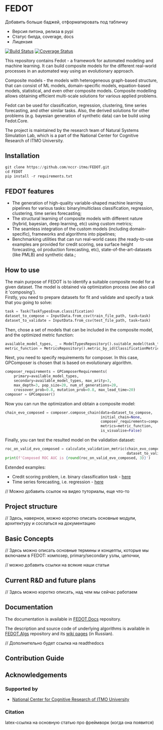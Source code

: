 # FEDOT

Добавить больше баджей, отформатировать под табличку

- Версия питона, релиза в pypi
- Статус билда, coverage, docs
- Лицензия

[![Build Status](https://travis-ci.com/nccr-itmo/FEDOT.svg?token=ABTJ8bEXZokRxF3wLrtJ&branch=master)](https://travis-ci.com/nccr-itmo/FEDOT) [![Coverage Status](https://coveralls.io/repos/github/nccr-itmo/FEDOT/badge.svg?branch=master)](https://coveralls.io/github/nccr-itmo/FEDOT?branch=master)


This repository contains Fedot - a framework for automated modeling and machine learning. 
It can build composite models for the different real-world processes in an automated way using an evolutionary approach. 

Composite models - the models with heterogeneous graph-based structure, that can consist of ML models, domain-specific models, equation-based models, statistical, and even other composite models. Composite modelling allows obtaining efficient multi-scale solutions for various applied problems.

Fedot can be used for classification, regression, clustering, time series forecasting, and other similar tasks. Also, the derived solutions for other problems (e.g. bayesian generation of synthetic data) can be build using Fedot.Core.

The project is maintained by the research team of Natural Systems Simulation Lab, which is a part of the National Center for Cognitive Research of ITMO University.

## Installation

```python
git clone https://github.com/nccr-itmo/FEDOT.git
cd FEDOT
pip install -r requirements.txt
```
## FEDOT features


- The generation of high-quality variable-shaped machine learning pipelines for various tasks: binary/multiclass classification, regression, clustering, time series forecasting;
- The structural learning of composite models with different nature (hybrid, bayesian, deep learning, etc) using custom metrics;
- The seamless integration of the custom models (including domain-specific), frameworks and algorithms into pipelines;
- Benchmarking utilities that can run real-world cases  (the ready-to-use examples are provided for credit scoring, sea surface height forecasting, oil production forecasting, etc), state-of-the-art-datasets (like PMLB) and synthetic data.;

## How to use

The main purpose of FEDOT is to identify a suitable composite model for a given dataset.
The model is obtained via optimization process (we also call it 'composing').\
Firstly, you need to prepare datasets for fit and validate and specify a task
that you going to solve:
```python
task = Task(TaskTypesEnum.classification)
dataset_to_compose = InputData.from_csv(train_file_path, task=task)
dataset_to_validate = InputData.from_csv(test_file_path, task=task)
```
Then, chose a set of models that can be included in the composite model, and the optimized metric function:
```python
available_model_types, _ = ModelTypesRepository().suitable_model(task_type=task.task_type)
metric_function = MetricsRepository().metric_by_id(ClassificationMetricsEnum.ROCAUC_penalty)
```
Next, you need to specify requirements for composer.
In this case, GPComposer is chosen that is based on evolutionary algorithm.
```python
composer_requirements = GPComposerRequirements(
    primary=available_model_types,
    secondary=available_model_types, max_arity=3,
    max_depth=3, pop_size=20, num_of_generations=20,
    crossover_prob=0.8, mutation_prob=0.8, max_lead_time=20)
composer = GPComposer()
```
Now you can run the optimization and obtain a composite model:
```python
chain_evo_composed = composer.compose_chain(data=dataset_to_compose,
                                            initial_chain=None,
                                            composer_requirements=composer_requirements,
                                            metrics=metric_function,
                                            is_visualise=False)
```
Finally, you can test the resulted model on the validation dataset:
```python
roc_on_valid_evo_composed = calculate_validation_metric(chain_evo_composed,
                                                        dataset_to_validate)
print(f'Composed ROC AUC is {round(roc_on_valid_evo_composed, 3)}')
```
Extended examples:
- Credit scoring problem, i.e. binary classification task - [here](https://github.com/nccr-itmo/FEDOT/blob/master/cases/credit_scoring_problem.py)
- Time series forecasting, i.e. regression - [here](https://github.com/nccr-itmo/FEDOT/blob/master/cases/metocean_forecasting_problem.py)

// Можно добавить ссылок на видео туториалы, еще что-то

## Project structure

// Здесь, наверное, можно коротко описать основные модули, архитектуру и сослаться на документацию


## Basic Concepts

// Здесь можно описать основные термины и концепты, которые мы включаем в FEDOT: композер, primary/secondary узлы, цепочки, 
 
// можно добавить ссылки на всякие наши статьи
 

## Current R&D and future plans

// Здесь можно коротко описать, над чем мы сейчас работаем 

## Documentation

The documentation is available in [FEDOT.Docs](https://itmo-nss-team.github.io/FEDOT.Docs) repository.

The description and source code of underlying algorithms is available in [FEDOT.Algs](https://github.com/ITMO-NSS-team/FEDOT.Algs) repository and its [wiki pages](https://github.com/ITMO-NSS-team/FEDOT.Algs/wiki) (in Russian).

// Дополнительно будет ссылка на readthedocs

## Contribution Guide

## Acknowledgements

### Supported by
- [National Center for Cognitive Research of ITMO University](https://actcognitive.org/)

### Citation

latex-ссылка на основную статью про фреймворк (когда она появится)
